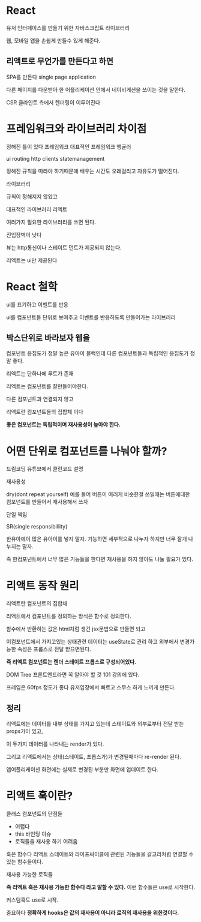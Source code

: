 # React

유저 인터페이스를 만들기 위한 자바스크립트 라이브러리

웹, 모바일 앱을 손쉽게 만들수 있게 해준다.

## 리액트로 무언가를 만든다고 하면

SPA를 만든다 single page application 

다른 페이지를 다운받아 한 어플리케이션 안에서 네이비게션을 쓰이는 것을 말한다.

CSR 클라인트 측에서 렌더링이 이루어진다

# 프레임워크와 라이브러리 차이점

정해진 틀이 있다 프레임워크 대표적인 프레임워크 앵귤러

ui routing http clients statemanagement

정해진 규칙을 따라야 하기때문에 배우는 시간도 오래걸리고 자유도가 떨어진다.

라이브러리 

규칙이 정해지지 않았고

대표적인 라이브러리 리엑트

여러가지 필요한 라이브러리를 쓰면 된다. 

진입장벽이 낮다 

뷰는 http통신이나 스테이트 먼트가 제공되지 않는다.

리엑트는 ui만 제공된다

# React 철학

ui를 표기하고 이벤트를 반응

ui를 컴포넌트들 단위로 보여주고 이벤트를 반응하도록 만들어가는 라이브러리

## 박스단위로 바라보자 웹을

컴포넌트 응집도가 정말 높은  유아이 블럭인데 다른 컴포넌트들과 독립적인 응집도가 정말 좋다. 

리엑트는 단하나에 루트가 존재

리엑트는 컴포넌트를 잘만들어야한다.

다른 컴포넌트과 연결되지 않고 

리액트란 컴포넌트들의 집합체 이다 

**좋은 컴포넌트는  독립적이며 재사용성이 높아야 한다.**

# 어떤 단위로 컴포넌트를 나눠야 할까?

드림코딩 유튜브에서 클린코드 설명

재사용성

dry(dont repeat yourself) 예를 들어 버튼이 여러게 비슷한걸 쓰일때는 버튼에대한 컴포넌트를 만들어서 재사용해서 쓰자

단일 책임

SR(single responsibillity)

한유아에이 많은 유아이를 넣지 말자. 가능하면 세부적으로 나누자 하지만 너무 잘개 나누지는 말자.

즉 한컴포넌트에서 너무 많은 기능들을 한다면 재사용을 하지 않아도 나눌 필요가 있다.

# 리액트 동작 원리

리액트란 컴포넌트의 집합체

리액트에서 컴포넌트를 정의하는 방식은 함수로 정의한다.

함수에서 반환하는 값은 html처럼 생긴 jsx문법으로 만들면 되고

이컴포넌트에서 가지고있는 상태관련 데이터는 useState로 관리 하고 외부에서 변경가능한 속성은 프롭스로 전달 받으면된다.

**즉 리액트 컴포넌트는  렌더 스테이트 프롭스로 구성되어있다.**

DOM Tree 프론트엔드라면 꼭 알아야 할 것 101 강의에 있다.

프레임은 60fps 정도가 좋다 유저입장에서 빠르고 스무스 하게 느끼게 만든다.

## 정리

리액트에는 데이터를 내부 상태를 가지고 있는데 스테이트와 외부로부터 전달 받는 props가이 있고,

이 두가지 데이터를 나타내는 render가 있다. 

그리고 리액트에서는 상태(스테이트, 프롭스가)가 변경될때마다 re-render 된다. 

앱어플리케이션 화면에는 실제로 변경된 부분만 화면에 업데이트 한다. 

# 리액트 훅이란?

클래스 컴포넌트의 단점들

- 어렵다
- this 바인딩 이슈
- 로직들을 재사용 하기 어려움

훅은 함수다 리액트 스테이트와 라이프싸이클에 관련된 기능들을 갈고리처럼 연결할 수 있는 함수들이다.

재사용 가능한 로직들 

**즉 리액트 훅은 재사용 가능한 함수다 라고 말할 수 있다.** 이런 함수들은 use로 시작한다. 

커스텀훅도 use로 시작.

중요하다 **정확하게 hooks은 값의 재사용이 아니라 로직의 재사용을 위한것이다.**